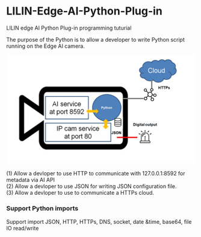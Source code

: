 # LILIN-Edge-AI-Python-Plug-in
LILIN edge AI Python Plug-in programming tuturial

The purpose of the Python is to allow a developer to write Python script running on the Edge AI camera.  <BR>

![image](https://github.com/LILINOpenGitHub/LILIN-Edge-AI-Python-Plug-in/blob/main/images/diagram.jpg)

(1)	Allow a devloper to use HTTP to communicate with 127.0.0.1:8592 for metadata via AI API <BR>
(2)	Allow a devloper to use JSON for writing JSON configuration file. <BR>
(3)	Allow a devloper to use to communicate a HTTPs cloud. <BR>

### Support Python imports
Support import JSON, HTTP, HTTPs, DNS, socket, date &time, base64, file IO read/write



